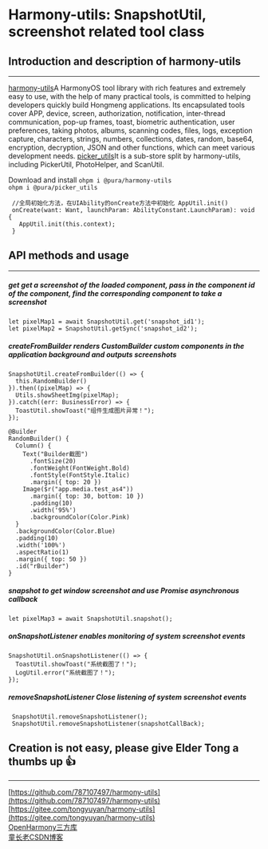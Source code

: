 # Harmony-utils: SnapshotUtil, screenshot related tool class

## Introduction and description of harmony-utils

------
[harmony-utils](https://ohpm.openharmony.cn/#/cn/detail/@pura%2Fharmony-utils)A HarmonyOS tool library with rich features and extremely easy to use, with the help of many practical tools, is committed to helping developers quickly build Hongmeng applications. Its encapsulated tools cover APP, device, screen, authorization, notification, inter-thread communication, pop-up frames, toast, biometric authentication, user preferences, taking photos, albums, scanning codes, files, logs, exception capture, characters, strings, numbers, collections, dates, random, base64, encryption, decryption, JSON and other functions, which can meet various development needs.
[picker_utils](https://ohpm.openharmony.cn/#/cn/detail/@pura%2Fpicker_utils)It is a sub-store split by harmony-utils, including PickerUtil, PhotoHelper, and ScanUtil.

Download and install
`ohpm i @pura/harmony-utils`  
`ohpm i @pura/picker_utils`

 ```
  //全局初始化方法，在UIAbility的onCreate方法中初始化 AppUtil.init()
  onCreate(want: Want, launchParam: AbilityConstant.LaunchParam): void {
    AppUtil.init(this.context);
  }
 ```

## API methods and usage

------

##### get get a screenshot of the loaded component, pass in the component id of the component, find the corresponding component to take a screenshot

```
let pixelMap1 = await SnapshotUtil.get('snapshot_id1');
let pixelMap2 = SnapshotUtil.getSync('snapshot_id2');
```

##### createFromBuilder renders CustomBuilder custom components in the application background and outputs screenshots

```
SnapshotUtil.createFromBuilder(() => {
  this.RandomBuilder()
}).then((pixelMap) => {
  Utils.showSheetImg(pixelMap);
}).catch((err: BusinessError) => {
  ToastUtil.showToast("组件生成图片异常！");
});

@Builder
RandomBuilder() {
  Column() {
    Text("Builder截图")
      .fontSize(20)
      .fontWeight(FontWeight.Bold)
      .fontStyle(FontStyle.Italic)
      .margin({ top: 20 })
    Image($r("app.media.test_as4"))
      .margin({ top: 30, bottom: 10 })
      .padding(10)
      .width('95%')
      .backgroundColor(Color.Pink)
  }
  .backgroundColor(Color.Blue)
  .padding(10)
  .width('100%')
  .aspectRatio(1)
  .margin({ top: 50 })
  .id("rBuilder")
}
```

##### snapshot to get window screenshot and use Promise asynchronous callback

```
let pixelMap3 = await SnapshotUtil.snapshot();
```

##### onSnapshotListener enables monitoring of system screenshot events

```
SnapshotUtil.onSnapshotListener(() => {
  ToastUtil.showToast("系统截图了！");
  LogUtil.error("系统截图了！");
});
```

##### removeSnapshotListener Close listening of system screenshot events

```
 SnapshotUtil.removeSnapshotListener();
 SnapshotUtil.removeSnapshotListener(snapshotCallBack);
```

## Creation is not easy, please give Elder Tong a thumbs up 👍

------
[https://github.com/787107497/harmony-utils](https://github.com/787107497/harmony-utils)   
[https://gitee.com/tongyuyan/harmony-utils](https://gitee.com/tongyuyan/harmony-utils)   
[OpenHarmony三方库](https://ohpm.openharmony.cn/#/cn/detail/@pura%2Fharmony-utils)   
[童长老CSDN博客](https://blog.csdn.net/qq_32922545)   
   


